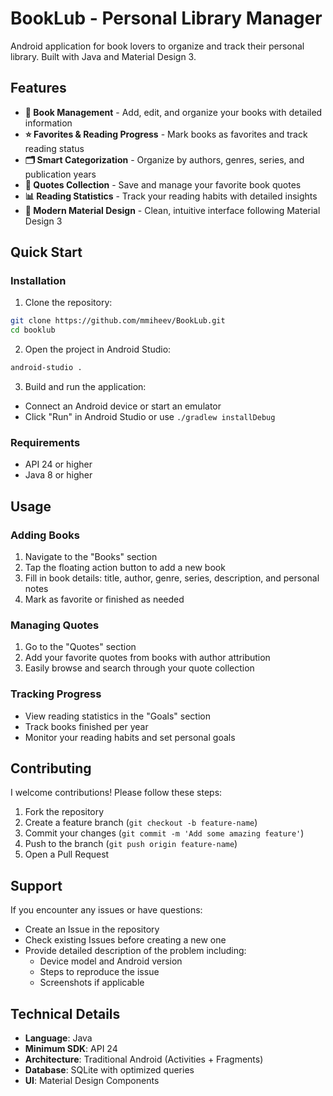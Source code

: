 # BookLub - Personal Library Manager

Android application for book lovers to organize and track their personal library. Built with Java and Material Design 3.

## Features

- **📖 Book Management** - Add, edit, and organize your books with detailed information
- **⭐ Favorites & Reading Progress** - Mark books as favorites and track reading status
- **🗂️ Smart Categorization** - Organize by authors, genres, series, and publication years
- **💬 Quotes Collection** - Save and manage your favorite book quotes
- **📊 Reading Statistics** - Track your reading habits with detailed insights
- **🎯 Modern Material Design** - Clean, intuitive interface following Material Design 3

## Quick Start

### Installation

1. Clone the repository:
```bash
git clone https://github.com/mmiheev/BookLub.git
cd booklub
```

2. Open the project in Android Studio:
```bash
android-studio .
```

3. Build and run the application:
- Connect an Android device or start an emulator
- Click "Run" in Android Studio or use `./gradlew installDebug`

### Requirements

- API 24 or higher
- Java 8 or higher

## Usage

### Adding Books
1. Navigate to the "Books" section
2. Tap the floating action button to add a new book
3. Fill in book details: title, author, genre, series, description, and personal notes
4. Mark as favorite or finished as needed

### Managing Quotes
1. Go to the "Quotes" section
2. Add your favorite quotes from books with author attribution
3. Easily browse and search through your quote collection

### Tracking Progress
- View reading statistics in the "Goals" section
- Track books finished per year
- Monitor your reading habits and set personal goals

## Contributing

I welcome contributions! Please follow these steps:

1. Fork the repository
2. Create a feature branch (`git checkout -b feature-name`)
3. Commit your changes (`git commit -m 'Add some amazing feature'`)
4. Push to the branch (`git push origin feature-name`)
5. Open a Pull Request

## Support

If you encounter any issues or have questions:

- Create an Issue in the repository
- Check existing Issues before creating a new one
- Provide detailed description of the problem including:
    - Device model and Android version
    - Steps to reproduce the issue
    - Screenshots if applicable

## Technical Details

- **Language**: Java
- **Minimum SDK**: API 24
- **Architecture**: Traditional Android (Activities + Fragments)
- **Database**: SQLite with optimized queries
- **UI**: Material Design Components

